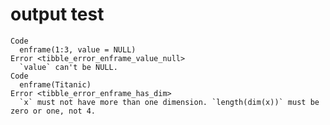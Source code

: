 # output test

    Code
      enframe(1:3, value = NULL)
    Error <tibble_error_enframe_value_null>
      `value` can't be NULL.
    Code
      enframe(Titanic)
    Error <tibble_error_enframe_has_dim>
      `x` must not have more than one dimension. `length(dim(x))` must be zero or one, not 4.

